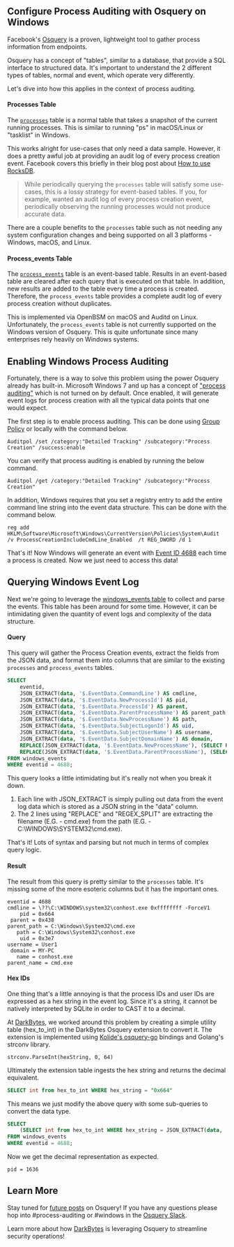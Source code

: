 ## Configure Process Auditing with Osquery on Windows

Facebook's [Osquery](https://osquery.io/) is a proven, lightweight tool to gather process information from endpoints.

Osquery has a concept of "tables", similar to a database, that provide a SQL interface to structured data. It's important to understand the 2 different types of tables, normal and event, which operate very differently.

Let's dive into how this applies in the context of process auditing.

#### Processes Table

The [`processes`](https://osquery.io/schema/3.2.6#processes) table is a normal table that takes a snapshot of the current running processes. This is similar to running "ps" in macOS/Linux or "tasklist" in Windows.

This works alright for use-cases that only need a data sample. However, it does a pretty awful job at providing an audit log of every process creation event. Facebook covers this briefly in their blog post about [How to use RocksDB](https://code.fb.com/security/how-rocksdb-is-used-in-osquery/).

> While periodically querying the `processes` table will satisfy some use-cases, this is a lossy strategy for event-based tables. If you, for example, wanted an audit log of every process creation event, periodically observing the running processes would not produce accurate data.

There are a couple benefits to the `processes` table such as not needing any system configuration changes and being supported on all 3 platforms - Windows, macOS, and Linux.

####  Process_events Table

The [`process_events`](https://osquery.io/schema/3.2.6#process_events) table is an event-based table. Results in an event-based table are cleared after each query that is executed on that table. In addition, new results are added to the table every time a process is created. Therefore, the `process_events` table provides a complete audit log of every process creation without duplicates.

This is implemented via OpenBSM on macOS and Auditd on Linux. Unfortunately, the `process_events` table is not currently supported on the Windows version of Osquery. This is quite unfortunate since many enterprises rely heavily on Windows systems.

## Enabling Windows Process Auditing

Fortunately, there is a way to solve this problem using the power Osquery already has built-in. Microsoft Windows 7 and up has a concept of ["process auditing"](https://docs.microsoft.com/en-us/windows/security/threat-protection/auditing/audit-process-creation) which is not turned on by default. Once enabled, it will generate event logs for process creation with all the typical data points that one would expect.

The first step is to enable process auditing. This can be done using [Group Policy](https://docs.microsoft.com/en-us/windows-server/identity/ad-ds/manage/component-updates/command-line-process-auditing) or locally with the command below.

```
Auditpol /set /category:"Detailed Tracking" /subcategory:"Process Creation" /success:enable
```

You can verify that process auditing is enabled by running the below command.

```
Auditpol /get /category:"Detailed Tracking" /subcategory:"Process Creation"
```

In addition, Windows requires that you set a registry entry to add the entire command line string into the event data structure. This can be done with the command below.

```
reg add HKLM\Software\Microsoft\Windows\CurrentVersion\Policies\System\Audit /v ProcessCreationIncludeCmdLine_Enabled  /t REG_DWORD /d 1
```

That's it! Now Windows will generate an event with [Event ID 4688](https://docs.microsoft.com/en-us/windows/security/threat-protection/auditing/event-4688) each time a process is created. Now we just need to access this data!

## Querying Windows Event Log

Next we're going to leverage the [windows_events table](https://osquery.io/schema/3.2.6#windows_events) to collect and parse the events. This table has been around for some time. However, it can be intimidating given the quantity of event logs and complexity of the data structure.

#### Query

This query will gather the Process Creation events, extract the fields from the JSON data, and format them into columns that are similar to the existing `processes` and `process_events` tables.

```sql
SELECT
	eventid,
	JSON_EXTRACT(data, '$.EventData.CommandLine') AS cmdline,
	JSON_EXTRACT(data, '$.EventData.NewProcessId') AS pid,
	JSON_EXTRACT(data, '$.EventData.ProcessId') AS parent,
	JSON_EXTRACT(data, '$.EventData.ParentProcessName') AS parent_path,
	JSON_EXTRACT(data, '$.EventData.NewProcessName') AS path,
	JSON_EXTRACT(data, '$.EventData.SubjectLogonId') AS uid,
	JSON_EXTRACT(data, '$.EventData.SubjectUserName') AS username,
	JSON_EXTRACT(data, '$.EventData.SubjectDomainName') AS domain,
	REPLACE(JSON_EXTRACT(data, '$.EventData.NewProcessName'), (SELECT REGEX_SPLIT(JSON_EXTRACT(data, '$.EventData.NewProcessName'), "[\.\w-]+$", 0)), '' ) AS name,
	REPLACE(JSON_EXTRACT(data, '$.EventData.ParentProcessName'), (SELECT REGEX_SPLIT(JSON_EXTRACT(data, '$.EventData.ParentProcessName'), "[\.\w-]+$", 0)), '' ) AS parent_name
FROM windows_events
WHERE eventid = 4688;
```

This query looks a little intimidating but it's really not when you break it down.
1. Each line with JSON_EXTRACT is simply pulling out data from the event log data which is stored as a JSON string in the "data" column.
2. The 2 lines using "REPLACE" and "REGEX_SPLIT" are extracting the filename (E.G. - cmd.exe) from the path (E.G. - C:\\WINDOWS\\SYSTEM32\\cmd.exe).

That's it! Lots of syntax and parsing but not much in terms of complex query logic.

#### Result

The result from this query is pretty similar to the `processes` table. It's missing some of the more esoteric columns but it has the important ones.

```
eventid = 4688
cmdline = \??\C:\WINDOWS\system32\conhost.exe 0xffffffff -ForceV1
    pid = 0x664
 parent = 0x438
parent_path = C:\Windows\System32\cmd.exe
   path = C:\Windows\System32\conhost.exe
    uid = 0x3e7
username = User1
 domain = MY-PC
   name = conhost.exe
parent_name = cmd.exe
```


#### Hex IDs

One thing that's a little annoying is that the process IDs and user IDs are expressed as a hex string in the event log. Since it's a string, it cannot be natively interpreted by SQLite in order to CAST it to a decimal.

At [DarkBytes](https://www.darkbytes.com/), we worked around this problem by creating a simple utility table (hex_to_int) in the DarkBytes Osquery extension to convert it. The extension is implemented using [Kolide's osquery-go](https://github.com/kolide/osquery-go) bindings and Golang's strconv library.

```
strconv.ParseInt(hexString, 0, 64)
```

Ultimately the extension table ingests the hex string and returns the decimal equivalent.

```sql
SELECT int from hex_to_int WHERE hex_string = "0x664"
```

This means we just modify the above query with some sub-queries to convert the data type.

```sql
SELECT
    (SELECT int from hex_to_int WHERE hex_string = JSON_EXTRACT(data, '$.EventData.NewProcessId')) AS pid,
FROM windows_events
WHERE eventid = 4688;
```

Now we get the decimal representation as expected.
```
pid = 1636
```

## Learn More

Stay tuned for [future posts](https://osquery.io/blog/community-articles) on Osquery! If you have any questions please hop into #process-auditing or #windows in the [Osquery Slack](https://osquery.slack.com/).

Learn more about how [DarkBytes](https://www.darkbytes.com/blog) is leveraging Osquery to streamline security operations!
